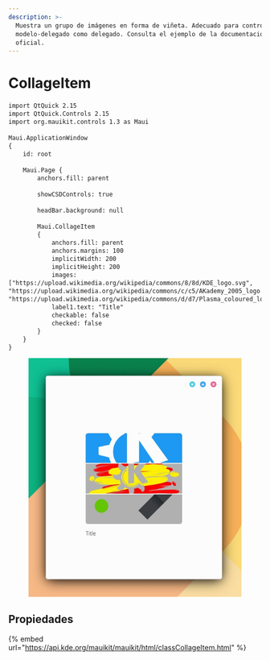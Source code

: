 ```yaml
---
description: >-
  Muestra un grupo de imágenes en forma de viñeta. Adecuado para controles
  modelo-delegado como delegado. Consulta el ejemplo de la documentación
  oficial.
---
```


# CollageItem

```
import QtQuick 2.15
import QtQuick.Controls 2.15
import org.mauikit.controls 1.3 as Maui

Maui.ApplicationWindow
{
    id: root

    Maui.Page {
        anchors.fill: parent

        showCSDControls: true

        headBar.background: null

        Maui.CollageItem
        {
            anchors.fill: parent
            anchors.margins: 100
            implicitWidth: 200
            implicitHeight: 200
            images: ["https://upload.wikimedia.org/wikipedia/commons/8/8d/KDE_logo.svg", "https://upload.wikimedia.org/wikipedia/commons/c/c5/AKademy_2005_logo.svg", "https://upload.wikimedia.org/wikipedia/commons/d/d7/Plasma_coloured_logo.svg"]
            label1.text: "Title"
            checkable: false
            checked: false
        }
    }
}

```

<figure><img src="../../.gitbook/assets/Controls-CollageItem.jpg" alt=""><figcaption></figcaption></figure>

## Propiedades

{% embed url="https://api.kde.org/mauikit/mauikit/html/classCollageItem.html" %}
